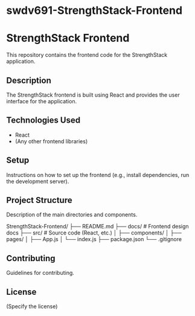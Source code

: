 # swdv691-StrengthStack-Frontend

# StrengthStack Frontend

This repository contains the frontend code for the StrengthStack application.

## Description

The StrengthStack frontend is built using React and provides the user interface for the application.

## Technologies Used

* React
* (Any other frontend libraries)

## Setup

Instructions on how to set up the frontend (e.g., install dependencies, run the development server).

## Project Structure

Description of the main directories and components.

StrengthStack-Frontend/
├── README.md
├── docs/             # Frontend design docs 
├── src/              # Source code (React, etc.)
│   ├── components/
│   ├── pages/
│   ├── App.js
│   └── index.js
├── package.json
└── .gitignore

## Contributing

Guidelines for contributing.

## License

(Specify the license)
